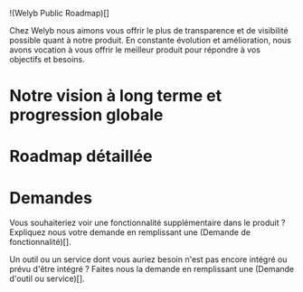 !(Welyb Public Roadmap)[]

Chez Welyb nous aimons vous offrir le plus de transparence et de visibilité possible quant à notre produit.
En constante évolution et amélioration, nous avons vocation à vous offrir le meilleur produit pour répondre à vos objectifs et besoins.

# Notre vision à long terme et progression globale



# Roadmap détaillée



# Demandes

Vous souhaiteriez voir une fonctionnalité supplémentaire dans le produit ? Expliquez nous votre demande en remplissant une (Demande de fonctionnalité)[].

Un outil ou un service dont vous auriez besoin n'est pas encore intégré ou prévu d'être intégré ? Faites nous la demande en remplissant une (Demande d'outil ou service)[].

